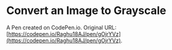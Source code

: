 # Convert an Image to Grayscale

A Pen created on CodePen.io. Original URL: [https://codepen.io/Raghu18AJ/pen/gOjrYVz](https://codepen.io/Raghu18AJ/pen/gOjrYVz).

